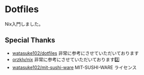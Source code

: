 # Dotfiles

Nix入門しました。

## Special Thanks

- [watasuke102/dotfiles](https://github.com/watasuke102/dotfiles) 非常に参考にさせていただいております
- [orzklv/nix](https://github.com/orzklv/nix) 非常に参考にさせていただいております2️⃣
- [watasuke102/mit-sushi-ware](https://github.com/watasuke102/mit-sushi-ware) MIT-SUSHI-WARE ライセンス
